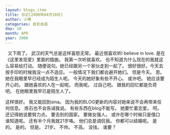 ```yaml
---
layout: blogs_item
title: 日记[2008年04月10日]
author: 小傅
categories: 自言自语
day: 10
month: APR
year: 2008
---
```




&nbsp;
又下雨了。
武汉的天气总是这样喜怒无常。
最近很喜欢听I believe in love.
是在《这里发现爱》里面的插曲。
我第一次听就喜欢。
也不知道为什么现在的我就这么容易给打动。
随便说句。她已经跟另一个家伙走到一起了。
很好很好。今天去按手印的时候我没一点不适应。
一般情况下我们都会避开她们。
但是今天。
恩。
她在我眼里早已经成为陌生人呢。
今天的她好象有些不开心。
或许吧。
她应该要开心的。
跟她喜欢的人在一起呢。
而我呢。
过自己吧。
跟我的回忆都是负荷吧。
在她眼里我早已是陌生人了。

这样很好。
我又能回到sina。
因为我的BLOG更新的内容对她来说不会再带来任何信息。
炼石也不会告诫我说。
有些东西在blog不能写。
她要忙着恋爱。
呵。还记得她说要努力点。
要去别的国家。
要做女强人。
或许在哪个时候只是借口
谁知道呢。
还有半个月我就21岁咯。
他们总是调侃我。
你都可以结婚呢。
是的。
是的。
但是。
21岁。
不帅。
不高。
没钱。
谁要？



